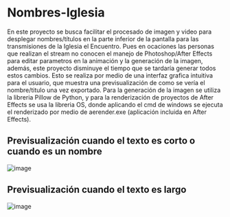 # Nombres-Iglesia
En este proyecto se busca facilitar el procesado de imagen y video para desplegar nombres/títulos en la parte inferior de la pantalla para las transmisiones de la Iglesia el Encuentro. Pues en ocaciones las personas que realizan el stream no conocen el manejo de Photoshop/After Effects para editar parametros en la animación y la generación de la imagen, además, este proyecto disminuye el tiempo que se tardaría generar todos estos cambios.
Esto se realiza por medio de una interfaz grafica intuitiva para el usuario, que muestra una previsualización de como se vería el nombre/titulo una vez exportado. Para la generación de la imagen se utiliza la libreria Pillow de Python, y para la renderización de proyectos de After Effects se usa la libreria OS, donde aplicando el cmd de windows se ejecuta el renderizado por medio de aerender.exe (aplicación incluida en After Effects). <br />

## Previsualización cuando el texto es corto o cuando es un nombre

![image](https://user-images.githubusercontent.com/53503084/113650602-16466c80-9656-11eb-8262-d6cad9d91a77.png)

## Previsualización cuando el texto es largo

![image](https://user-images.githubusercontent.com/53503084/113650943-b3a1a080-9656-11eb-9c28-13f8afd0540e.png)

